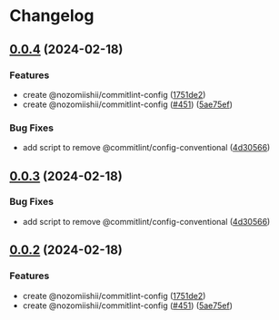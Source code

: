 # Changelog

## [0.0.4](https://github.com/nozomiishii/configs/compare/@nozomiishii/commitlint-config-v0.0.3...@nozomiishii/commitlint-config-v0.0.4) (2024-02-18)


### Features

* create @nozomiishii/commitlint-config ([1751de2](https://github.com/nozomiishii/configs/commit/1751de2e367b935821d8645a535eeda562c5e1bc))
* create @nozomiishii/commitlint-config ([#451](https://github.com/nozomiishii/configs/issues/451)) ([5ae75ef](https://github.com/nozomiishii/configs/commit/5ae75ef942eb7b486b890cb027515ee4e2b8fe14))


### Bug Fixes

* add script to remove @commitlint/config-conventional ([4d30566](https://github.com/nozomiishii/configs/commit/4d30566bdc823097cff015066fc40bd91e1be2e3))

## [0.0.3](https://github.com/nozomiishii/configs/compare/@nozomiishii/commitlint-config-v0.0.2...@nozomiishii/commitlint-config-v0.0.3) (2024-02-18)

### Bug Fixes

- add script to remove @commitlint/config-conventional ([4d30566](https://github.com/nozomiishii/configs/commit/4d30566bdc823097cff015066fc40bd91e1be2e3))

## [0.0.2](https://github.com/nozomiishii/configs/compare/@nozomiishii/commitlint-config-v0.0.1...@nozomiishii/commitlint-config-v0.0.2) (2024-02-18)

### Features

- create @nozomiishii/commitlint-config ([1751de2](https://github.com/nozomiishii/configs/commit/1751de2e367b935821d8645a535eeda562c5e1bc))
- create @nozomiishii/commitlint-config ([#451](https://github.com/nozomiishii/configs/issues/451)) ([5ae75ef](https://github.com/nozomiishii/configs/commit/5ae75ef942eb7b486b890cb027515ee4e2b8fe14))
